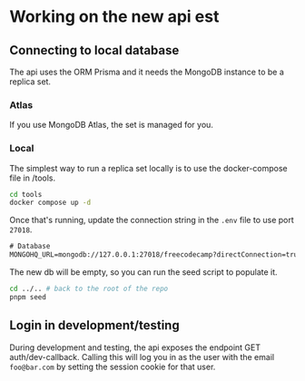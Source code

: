 # Working on the new api est

## Connecting to local database

The api uses the ORM Prisma and it needs the MongoDB instance to be a replica set.

### Atlas

If you use MongoDB Atlas, the set is managed for you.

### Local

The simplest way to run a replica set locally is to use the docker-compose file
in /tools.

```bash
cd tools
docker compose up -d
```

Once that's running, update the connection string in the `.env` file to use port `27018`.

```txt
# Database
MONGOHQ_URL=mongodb://127.0.0.1:27018/freecodecamp?directConnection=true
```

The new db will be empty, so you can run the seed script to populate it.

```bash
cd ../.. # back to the root of the repo
pnpm seed
```

## Login in development/testing

During development and testing, the api exposes the endpoint GET auth/dev-callback. Calling this will log you in as the user with the email `foo@bar.com` by setting the session cookie for that user.
